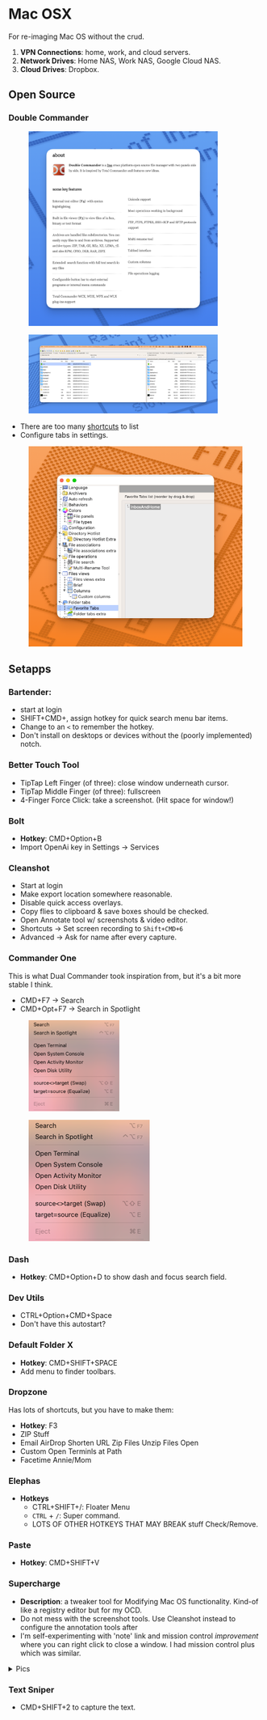 # Mac OSX

For re-imaging Mac OS without the crud.

1. **VPN Connections**: home, work, and cloud servers.
2. **Network Drives**: Home NAS, Work NAS, Google Cloud NAS.
3. **Cloud Drives**: Dropbox.

## Open Source

### Double Commander

<div><figure><img src="../../../.gitbook/assets/DoubleCommander 3@2x.png" alt="" width="375"><figcaption></figcaption></figure> <figure><img src="../../../.gitbook/assets/DoubleCommanderUsage.png" alt="" width="375"><figcaption></figcaption></figure></div>

* There are too many [shortcuts](https://doublecmd.github.io/doc/en/shortcuts.html) to list
* Configure tabs in settings.

<figure><img src="../../../.gitbook/assets/FavTabsDC.png" alt=""><figcaption></figcaption></figure>



## Setapps

### Bartender:

* start at login
* SHIFT+CMD+, assign hotkey for quick search menu bar items.
* Change to an `<` to remember the hotkey.
* Don't install on desktops or devices without the (poorly implemented) notch.

### Better Touch Tool

* TipTap Left Finger (of three): close window underneath cursor.
* TipTap Middle Finger (of three): fullscreen
* 4-Finger Force Click: take a screenshot. (Hit space for window!)

### Bolt

* **Hotkey**: CMD+Option+B
* Import OpenAi key in Settings -> Services

### Cleanshot

* Start at login
* Make export location somewhere reasonable.
* Disable quick access overlays.
* Copy flies to clipboard & save boxes should be checked.
* Open Annotate tool w/ screenshots & video editor.
* Shortcuts -> Set screen recording to `Shift+CMD+6`&#x20;
* Advanced -> Ask for name after every capture.





### Commander One

This is what Dual Commander took inspiration from, but it's a bit more stable I think.

* CMD+F7 -> Search
* CMD+Opt+F7 -> Search in Spotlight



<div><figure><img src="../../../.gitbook/assets/CleanShot 2025-04-02 at 18.48.23.png" alt="" width="180"><figcaption></figcaption></figure> <figure><img src="../../../.gitbook/assets/CleanShot 2025-04-02 at 18.48.23.png" alt=""><figcaption></figcaption></figure></div>





### Dash

* **Hotkey**: CMD+Option+D to show dash and focus search field.

### Dev Utils

* CTRL+Option+CMD+Space
* Don't have this autostart?

### Default Folder X

* **Hotkey**: CMD+SHIFT+SPACE
* Add menu to finder toolbars.

### Dropzone

Has lots of shortcuts, but you have to make them:

* **Hotkey**: F3
* ZIP Stuff
* Email AirDrop Shorten URL Zip Files Unzip Files Open
* Custom Open Terminls at Path
* Facetime Annie/Mom

### Elephas

* **Hotkeys**
  * CTRL+SHIFT+/: Floater Menu
  * `CTRL` + `/`: Super command.
  * LOTS OF OTHER HOTKEYS THAT MAY BREAK stuff Check/Remove.

### Paste

* **Hotkey**: CMD+SHIFT+V

### Supercharge

* **Description**: a tweaker tool for Modifying Mac OS functionality. Kind-of like a registry editor but for my OCD.&#x20;
* Do not mess with the screenshot tools. Use Cleanshot instead to configure the annotation tools after
* I'm self-experimenting with 'note' link and mission control _improvement_ where you can right click to close a window. I had mission control plus which was similar.&#x20;

<details>

<summary>Pics</summary>



<img src="../../../.gitbook/assets/TweaksSystemSettings.png" alt="" data-size="original">



</details>



### Text Sniper

* CMD+SHIFT+2 to capture the text.
